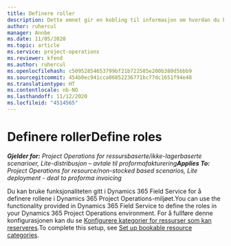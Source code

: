 ```yaml
---
title: Definere roller
description: Dette emnet gir en kobling til informasjon om hvordan du konfigurerer ressurskategorier som kan reserveres.
author: ruhercul
manager: Annbe
ms.date: 11/05/2020
ms.topic: article
ms.service: project-operations
ms.reviewer: kfend
ms.author: ruhercul
ms.openlocfilehash: c50952854653799bf21b722585e200b380d5bbb9
ms.sourcegitcommit: 454b0ec941cca06852236771bc77dc1651f94e48
ms.translationtype: HT
ms.contentlocale: nb-NO
ms.lasthandoff: 11/12/2020
ms.locfileid: "4514565"
---
```

# <a name="define-roles"></a><span data-ttu-id="342b2-103">Definere roller</span><span class="sxs-lookup"><span data-stu-id="342b2-103">Define roles</span></span>

<span data-ttu-id="342b2-104">_**Gjelder for:** Project Operations for ressursbaserte/ikke-lagerbaserte scenarioer, Lite-distribusjon – avtale til proformafakturering_</span><span class="sxs-lookup"><span data-stu-id="342b2-104">_**Applies To:** Project Operations for resource/non-stocked based scenarios, Lite deployment - deal to proforma invoicing_</span></span>

<span data-ttu-id="342b2-105">Du kan bruke funksjonaliteten gitt i Dynamics 365 Field Service for å definere rollene i Dynamics 365 Project Operations-miljøet.</span><span class="sxs-lookup"><span data-stu-id="342b2-105">You can use the functionality provided in Dynamics 365 Field Service to define the roles in your Dynamics 365 Project Operations environment.</span></span> <span data-ttu-id="342b2-106">For å fullføre denne konfigurasjonen kan du se [Konfigurere kategorier for ressurser som kan reserveres](https://docs.microsoft.com/dynamics365/field-service/set-up-bookable-resource-categories).</span><span class="sxs-lookup"><span data-stu-id="342b2-106">To complete this setup, see [Set up bookable resource categories](https://docs.microsoft.com/dynamics365/field-service/set-up-bookable-resource-categories).</span></span>
